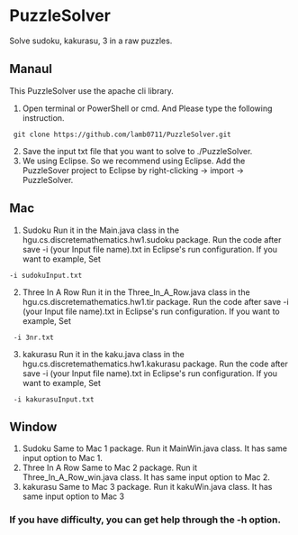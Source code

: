 # PuzzleSolver
Solve sudoku, kakurasu, 3 in a raw puzzles.

## Manaul
This PuzzleSolver use the apache cli library.

1.	Open terminal or  PowerShell or cmd. And Please type the following instruction.
<pre><code> git clone https://github.com/lamb0711/PuzzleSolver.git </code></pre>
2.	Save the input txt file that you want to solve to ./PuzzleSolver.
3.	We using Eclipse. So we recommend using Eclipse.
Add the PuzzleSover project to Eclipse by right-clicking -> import -> PuzzleSolver.

## Mac
1. Sudoku
Run it in the Main.java class in the hgu.cs.discretemathematics.hw1.sudoku package.
Run the code after save -i (your Input file name).txt in Eclipse's run configuration.
If you want to example, Set
<pre><code>-i sudokuInput.txt </code></pre>

2.  Three In A Row
Run it in the Three_In_A_Row.java class in the hgu.cs.discretemathematics.hw1.tir package.
Run the code after save -i (your Input file name).txt in Eclipse's run configuration.
If you want to example, Set
<pre><code> -i 3nr.txt </code></pre>

3.  kakurasu
Run it in the kaku.java class in the hgu.cs.discretemathematics.hw1.kakurasu package.
Run the code after save -i (your Input file name).txt in Eclipse's run configuration.
If you want to example, Set
<pre><code> -i kakurasuInput.txt </code></pre>

## Window
1. Sudoku
Same to Mac 1 package. Run it MainWin.java class. It has same input option to Mac 1.
2. Three In A Row
Same to Mac 2 package. Run it Three_In_A_Row_win.java class. It has same input option to Mac 2.
3. kakurasu
Same to Mac 3 package. Run it kakuWin.java class. It has same input option to Mac 3


### If you have difficulty, you can get help through the -h option.
